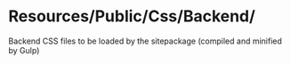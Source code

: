 # Resources/Public/Css/Backend/

Backend CSS files to be loaded by the sitepackage (compiled and minified by Gulp)